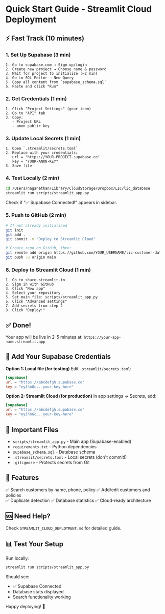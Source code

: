 # Quick Start Guide - Streamlit Cloud Deployment

## ⚡ Fast Track (10 minutes)

### 1. Set Up Supabase (3 min)
```
1. Go to supabase.com → Sign up/Login
2. Create new project → Choose name & password
3. Wait for project to initialize (~2 min)
4. Go to SQL Editor → New Query
5. Copy all content from `supabase_schema.sql`
6. Paste and click "Run"
```

### 2. Get Credentials (1 min)
```
1. Click "Project Settings" (gear icon)
2. Go to "API" tab  
3. Copy:
   - Project URL
   - anon public key
```

### 3. Update Local Secrets (1 min)
```
1. Open `.streamlit/secrets.toml`
2. Replace with your credentials:
   url = "https://YOUR-PROJECT.supabase.co"
   key = "YOUR-ANON-KEY"
3. Save file
```

### 4. Test Locally (2 min)
```bash
cd /Users/naganathan/Library/CloudStorage/Dropbox/LIC/lic_database
streamlit run scripts/streamlit_app.py
```

Check if "✅ Supabase Connected!" appears in sidebar.

### 5. Push to GitHub (2 min)
```bash
# If not already initialized
git init
git add .
git commit -m "Deploy to Streamlit Cloud"

# Create repo on GitHub, then:
git remote add origin https://github.com/YOUR_USERNAME/lic-customer-database.git
git push -u origin main
```

### 6. Deploy to Streamlit Cloud (1 min)
```
1. Go to share.streamlit.io
2. Sign in with GitHub
3. Click "New app"
4. Select your repository
5. Set main file: scripts/streamlit_app.py
6. Click "Advanced settings"
7. Add secrets from step 2
8. Click "Deploy!"
```

## ✅ Done!

Your app will be live in 2-5 minutes at:
`https://your-app-name.streamlit.app`

## 🔧 Add Your Supabase Credentials

**Option 1: Local file (for testing)**
Edit `.streamlit/secrets.toml`:
```toml
[supabase]
url = "https://abcdefgh.supabase.co"
key = "eyJhbGc...your-key-here"
```

**Option 2: Streamlit Cloud (for production)**
In app settings → Secrets, add:
```toml
[supabase]
url = "https://abcdefgh.supabase.co"
key = "eyJhbGc...your-key-here"
```

## 📝 Important Files

- `scripts/streamlit_app.py` - Main app (Supabase-enabled)
- `requirements.txt` - Python dependencies
- `supabase_schema.sql` - Database schema
- `.streamlit/secrets.toml` - Local secrets (don't commit!)
- `.gitignore` - Protects secrets from Git

## 🚀 Features

✅ Search customers by name, phone, policy
✅ Add/edit customers and policies  
✅ Duplicate detection
✅ Database statistics
✅ Cloud-ready architecture

## 🆘 Need Help?

Check `STREAMLIT_CLOUD_DEPLOYMENT.md` for detailed guide.

## 📊 Test Your Setup

Run locally:
```bash
streamlit run scripts/streamlit_app.py
```

Should see:
- ✅ Supabase Connected!
- Database stats displayed
- Search functionality working

Happy deploying! 🎉
